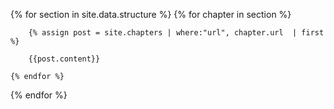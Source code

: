 ---
---
<head>
    <link href="/css/print.css" rel="stylesheet" type="text/css" />
    <script src="https://unpkg.com/pagedjs/dist/paged.polyfill.js"></script>
</head>

<body>

{% for section in site.data.structure %}
    {% for chapter in section %}

        {% assign post = site.chapters | where:"url", chapter.url  | first %}

        {{post.content}}

    {% endfor %}
{% endfor %}

<script>
class MyHandler extends Paged.Handler {
    beforeParsed(content) {
        // manipulate the DOM here
    }
}
Paged.registerHandlers(MyHandler);

window.onload = function() {
    var paged = new Paged.Preview();
}


</script>


</body>